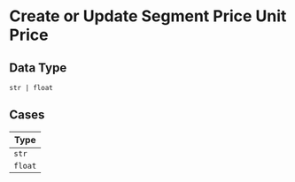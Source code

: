 
# Create or Update Segment Price Unit Price

## Data Type

`str | float`

## Cases

| Type |
|  --- |
| `str` |
| `float` |


